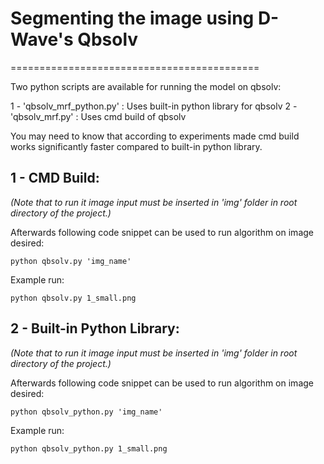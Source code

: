 # Segmenting the image using D-Wave's Qbsolv
===========================================

Two python scripts are available for running the model on qbsolv:

1 - 'qbsolv_mrf_python.py' : Uses built-in python library for qbsolv
2 - 'qbsolv_mrf.py' : Uses cmd build of qbsolv

You may need to know that according to experiments made cmd build works significantly faster compared to built-in python library.


1 - CMD Build:
------------------------

_(Note that to run it image input must be inserted in 'img' folder in root directory of the project.)_

Afterwards following code snippet can be used to run algorithm on image desired:

`python qbsolv.py 'img_name'`

Example run:

`python qbsolv.py 1_small.png`

2 - Built-in Python Library:
------------------------

_(Note that to run it image input must be inserted in 'img' folder in root directory of the project.)_

Afterwards following code snippet can be used to run algorithm on image desired:

`python qbsolv_python.py 'img_name'`

Example run:

`python qbsolv_python.py 1_small.png`